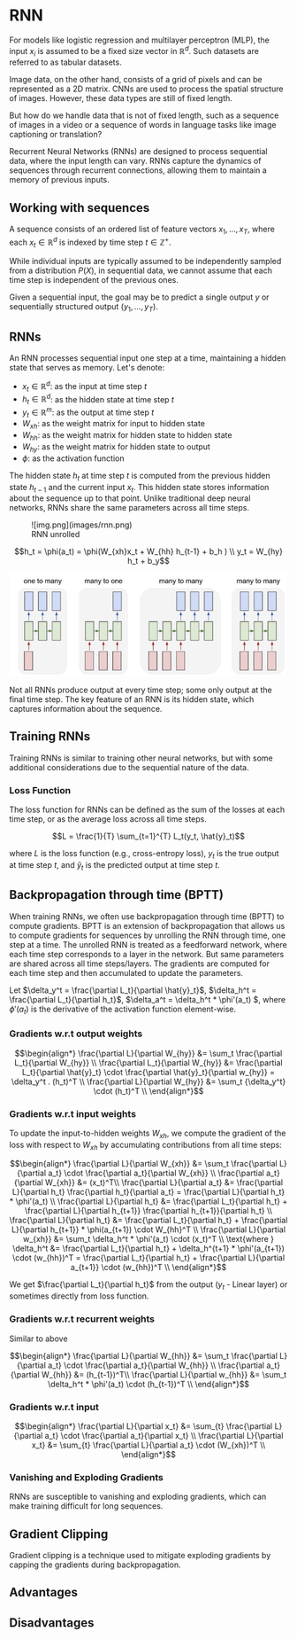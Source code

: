 # RNN

For models like logistic regression and multilayer perceptron (MLP), the input $x_i$ is assumed to be a fixed size vector in $\mathbb{R}^d$. 
Such datasets are referred to as tabular datasets.

Image data, on the other hand, consists of a grid of pixels and can be represented as a 2D matrix. 
CNNs are used to process the spatial structure of images. 
However, these data types are still of fixed length.

But how do we handle data that is not of fixed length, such as a sequence of images in a video or a sequence of words in language tasks like image captioning or translation?

Recurrent Neural Networks (RNNs) are designed to process sequential data, where the input length can vary. 
RNNs capture the dynamics of sequences through recurrent connections, allowing them to maintain a memory of previous inputs.

## Working with sequences

A sequence consists of an ordered list of feature vectors $x_1, \dots, x_T$, where each $x_t \in \mathbb{R}^d$ is indexed by time step $t \in \mathbb{Z}^+$.

While individual inputs are typically assumed to be independently sampled from a distribution $P(X)$, in sequential data, we cannot assume that each time step is independent of the previous ones.

Given a sequential input, the goal may be to predict a single output $y$ or sequentially structured output ($y_1, \dots, y_T$).

## RNNs
An RNN processes sequential input one step at a time, maintaining a hidden state that serves as memory.
Let's denote:

- $x_t \in \mathbb{R}^d$: as the input at time step $t$
- $h_t \in \mathbb{R}^d$: as the hidden state at time step $t$
- $y_t \in \mathbb{R}^m$: as the output at time step $t$
- $W_{xh}$: as the weight matrix for input to hidden state
- $W_{hh}$: as the weight matrix for hidden state to hidden state
- $W_{hy}$: as the weight matrix for hidden state to output
- $\phi$: as the activation function

The hidden state $h_t$ at time step $t$ is computed from the previous hidden state $h_{t-1}$ and the current input $x_t$.
This hidden state stores information about the sequence up to that point. 
Unlike traditional deep neural networks, RNNs share the same parameters across all time steps.


<figure markdown="span">
    ![img.png](images/rnn.png)
    <figcaption>RNN unrolled</figcaption>
</figure>

$$h_t = \phi(a_t) = \phi(W_{xh}x_t + W_{hh} h_{t-1} + b_h ) \\
y_t = W_{hy} h_t + b_y$$

![rnn_types.png](images/rnn_types.png)

Not all RNNs produce output at every time step; some only output at the final time step. 
The key feature of an RNN is its hidden state, which captures information about the sequence.

## Training RNNs

Training RNNs is similar to training other neural networks, but with some additional considerations due to the sequential nature of the data.
### Loss Function
The loss function for RNNs can be defined as the sum of the losses at each time step, or as the average loss across all time steps.

$$L = \frac{1}{T} \sum_{t=1}^{T} L_t(y_t, \hat{y}_t)$$

where $L$ is the loss function (e.g., cross-entropy loss), $y_t$ is the true output at time step $t$, and $\hat{y}_t$ is the predicted output at time step $t$.

## Backpropagation through time (BPTT)
When training RNNs, we often use backpropagation through time (BPTT) to compute gradients.
BPTT is an extension of backpropagation that allows us to compute gradients for sequences by unrolling the RNN through time, one step at a time.
The unrolled RNN is treated as a feedforward network, where each time step corresponds to a layer in the network.
But same parameters are shared across all time steps/layers. The gradients are computed for each time step and then accumulated to update the parameters.

Let $\delta_y^t = \frac{\partial L_t}{\partial \hat{y}_t}$, $\delta_h^t = \frac{\partial L_t}{\partial h_t}$, $\delta_a^t = \delta_h^t * \phi'(a_t) $, where $\phi'(a_t)$ is the derivative of the activation function element-wise.

### Gradients w.r.t output weights

$$\begin{align*}
\frac{\partial L}{\partial  W_{hy}} &= \sum_t \frac{\partial L_t}{\partial W_{hy}} \\
\frac{\partial L_t}{\partial W_{hy}} &= \frac{\partial L_t}{\partial \hat{y}_t} \cdot \frac{\partial \hat{y}_t}{\partial w_{hy}} = \delta_y^t . (h_t)^T \\
\frac{\partial L}{\partial W_{hy}} &= \sum_t {\delta_y^t} \cdot (h_t)^T \\
\end{align*}$$

### Gradients w.r.t input weights
To update the input-to-hidden weights $W_{xh}$, we compute the gradient of the loss with respect to $W_{xh}$ by accumulating contributions from all time steps:

$$\begin{align*}
\frac{\partial L}{\partial  W_{xh}} &= \sum_t \frac{\partial L}{\partial  a_t} \cdot \frac{\partial a_t}{\partial  W_{xh}} \\
\frac{\partial a_t}{\partial  W_{xh}} &= (x_t)^T\\
\frac{\partial L}{\partial  a_t} &= \frac{\partial L}{\partial h_t} \frac{\partial h_t}{\partial a_t} = \frac{\partial L}{\partial h_t} * \phi'(a_t) \\ 
\frac{\partial L}{\partial  h_t} &= \frac{\partial L_t}{\partial h_t} + \frac{\partial L}{\partial h_{t+1}} \frac{\partial h_{t+1}}{\partial h_t} \\
\frac{\partial L}{\partial  h_t} &= \frac{\partial L_t}{\partial h_t} + \frac{\partial L}{\partial h_{t+1}} * \phi(a_{t+1}) \cdot W_{hh}^T \\
\frac{\partial L}{\partial w_{xh}} &= \sum_t \delta_h^t * \phi'(a_t) \cdot (x_t)^T \\ 
\text{where } \delta_h^t &= \frac{\partial L_t}{\partial h_t} + \delta_h^{t+1} * \phi'(a_{t+1}) \cdot (w_{hh})^T = \frac{\partial L_t}{\partial h_t} + \frac{\partial L}{\partial a_{t+1}} \cdot (w_{hh})^T   \\
\end{align*}$$

We get $\frac{\partial L_t}{\partial h_t}$ from the output ($y_t$ - Linear layer) or sometimes directly from loss function.

### Gradients w.r.t recurrent weights

Similar to above

$$\begin{align*}
\frac{\partial L}{\partial  W_{hh}} &= \sum_t \frac{\partial L}{\partial  a_t} \cdot \frac{\partial a_t}{\partial  W_{hh}} \\
\frac{\partial a_t}{\partial  W_{hh}} &= (h_{t-1})^T\\
\frac{\partial L}{\partial w_{hh}} &= \sum_t \delta_h^t * \phi'(a_t) \cdot (h_{t-1})^T \\
\end{align*}$$

### Gradients w.r.t input

$$\begin{align*}
\frac{\partial L}{\partial  x_t} &= \sum_{t} \frac{\partial L}{\partial  a_t} \cdot \frac{\partial a_t}{\partial x_t} \\
\frac{\partial L}{\partial  x_t} &= \sum_{t} \frac{\partial L}{\partial  a_t} \cdot (W_{xh})^T \\
\end{align*}$$

### Vanishing and Exploding Gradients
RNNs are susceptible to vanishing and exploding gradients, which can make training difficult for long sequences.

## Gradient Clipping
Gradient clipping is a technique used to mitigate exploding gradients by capping the gradients during backpropagation.

## Advantages 

## Disadvantages